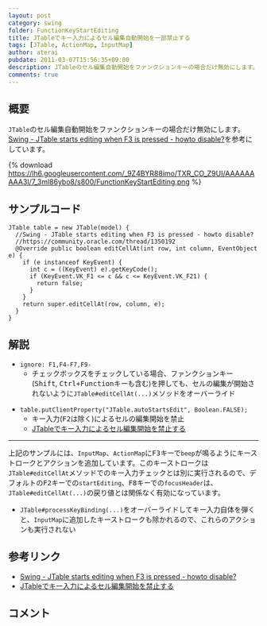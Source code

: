 ```yaml
---
layout: post
category: swing
folder: FunctionKeyStartEditing
title: JTableでキー入力によるセル編集自動開始を一部禁止する
tags: [JTable, ActionMap, InputMap]
author: aterai
pubdate: 2011-03-07T15:56:35+09:00
description: JTableのセル編集自動開始をファンクションキーの場合だけ無効にします。
comments: true
---
```

## 概要
`JTable`のセル編集自動開始をファンクションキーの場合だけ無効にします。[Swing - JTable starts editing when F3 is pressed - howto disable?](https://community.oracle.com/thread/1350192)を参考にしています。

{% download https://lh6.googleusercontent.com/_9Z4BYR88imo/TXR_CO_Z9UI/AAAAAAAAA3I/7_3ml86ybo8/s800/FunctionKeyStartEditing.png %}

## サンプルコード
<pre class="prettyprint"><code>JTable table = new JTable(model) {
  //Swing - JTable starts editing when F3 is pressed - howto disable?
  //https://community.oracle.com/thread/1350192
  @Override public boolean editCellAt(int row, int column, EventObject e) {
    if (e instanceof KeyEvent) {
      int c = ((KeyEvent) e).getKeyCode();
      if (KeyEvent.VK_F1 &lt;= c &amp;&amp; c &lt;= KeyEvent.VK_F21) {
        return false;
      }
    }
    return super.editCellAt(row, column, e);
  }
}
</code></pre>

## 解説
- `ignore: F1,F4-F7,F9-`
    - チェックボックスをチェックしている場合、ファンクションキー(<kbd>Shift</kbd>, <kbd>Ctrl+Function</kbd>キーも含む)を押しても、セルの編集が開始されないように`JTable#editCellAt(...)`メソッドをオーバーライド

<!-- dummy comment line for breaking list -->

- `table.putClientProperty("JTable.autoStartsEdit", Boolean.FALSE);`
    - キー入力(<kbd>F2</kbd>は除く)によるセルの編集開始を禁止
    - [JTableでキー入力によるセル編集開始を禁止する](http://ateraimemo.com/Swing/PreventStartCellEditing.html)

<!-- dummy comment line for breaking list -->

- - - -
上記のサンプルには、`InputMap`、`ActionMap`に<kbd>F3</kbd>キーで`beep`が鳴るようにキーストロークとアクションを追加しています。このキーストロークは`JTable#editCellAt`メソッドでのキー入力チェックとは別に実行されるので、デフォルトの<kbd>F2</kbd>キーでの`startEditing`、<kbd>F8</kbd>キーでの`focusHeader`は、`JTable#editCellAt(...)`の戻り値とは関係なく有効になっています。

- `JTable#processKeyBinding(...)`をオーバーライドしてキー入力自体を弾くと、`InputMap`に追加したキーストロークも除かれるので、これらのアクションも実行されない

<!-- dummy comment line for breaking list -->

## 参考リンク
- [Swing - JTable starts editing when F3 is pressed - howto disable?](https://community.oracle.com/thread/1350192)
- [JTableでキー入力によるセル編集開始を禁止する](http://ateraimemo.com/Swing/PreventStartCellEditing.html)

<!-- dummy comment line for breaking list -->

## コメント
